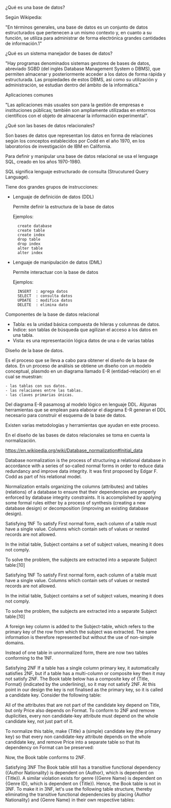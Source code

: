 ¿Qué es una base de datos? 

Según Wikipedia: 

"En términos generales, una base de datos es un conjunto de datos estructurados que pertenecen a un mismo contexto y, en cuanto a su función, se utiliza para administrar de forma electrónica grandes cantidades de información.1"

¿Qué es un sistema manejador de bases de datos?

"Hay programas denominados sistemas gestores de bases de datos, abreviado SGBD (del inglés Database Management System o DBMS), que permiten almacenar y posteriormente acceder a los datos de forma rápida y estructurada. Las propiedades de estos DBMS, así como su utilización y administración, se estudian dentro del ámbito de la informática."

Aplicaciones comunes

"Las aplicaciones más usuales son para la gestión de empresas e instituciones públicas; también son ampliamente utilizadas en entornos científicos con el objeto de almacenar la información experimental".

¿Qué son las bases de datos relacionales?

Son bases de datos que representan los datos en forma de relaciones según los conceptos establecidos por Codd en el año 1970, en los laboratorios de investigación de IBM en California.

Para definir y manipular una base de datos relacional se usa el lenguage SQL, creado en los años 1970-1980.

SQL significa lenguaje estructurado de consulta (Strucutured Query Language).

Tiene dos grandes grupos de instrucciones:

- Lenguaje de definición de datos (DDL)

    Permite definir la estructura de la base de datos

    Ejemplos:

        create database
        create table
        create index
        drop table
        drop index
        alter table
        alter index

- Lenguaje de manipulación de datos (DML)

    Permite interactuar con la base de datos

    Ejemplos:

        INSERT  : agrega datos 
        SELECT  : consulta datos
        UPDATE  : modifica datos
        DELETE  : elimina dato   

Componentes de la base de datos relacional

- Tabla:  es la unidad básica compuesta de hileras y columnas de datos.
- Índice: son tablas de búsqueda que agilizan el acceso a los datos en una tabla.
- Vista:  es una representación lógica datos de una o de varias tablas 
 
Diseño de la base  de datos.

Es el proceso que se lleva a cabo para obtener el diseño de la base de datos.
En un proceso de análisis se obtiene un diseño con un  modelo conceptual, plasmdo en un diagrama llamado E-R (entidad-relación) en el cual se muestran:

    - las tablas con sus datos.
    - las relaciones entre las tablas.
    - las claves primarias únicas.     
    
Del diagrama E-R pasamosg al modelo lógico en lenguaje DDL. Algunas herramientas que se emplean para elaborar el diagrama E-R generan el DDL necesario para construír el esquema de la base de datos.

Existen varias metodologías y herramientas que ayudan en este proceso.

En el diseño de las bases de datos relacionales se toma en cuenta la normalización.

https://en.wikipedia.org/wiki/Database_normalization#Initial_data

Database normalization is the process of structuring a relational database in accordance with a series of so-called normal forms in order to reduce data redundancy and improve data integrity. It was first proposed by Edgar F. Codd as part of his relational model.

Normalization entails organizing the columns (attributes) and tables (relations) of a database to ensure that their dependencies are properly enforced by database integrity constraints. It is accomplished by applying some formal rules either by a process of synthesis (creating a new database design) or decomposition (improving an existing database design).

Satisfying 1NF
To satisfy First normal form, each column of a table must have a single value. Columns which contain sets of values or nested records are not allowed.

In the initial table, Subject contains a set of subject values, meaning it does not comply.

To solve the problem, the subjects are extracted into a separate Subject table:[10]

Satisfying 1NF
To satisfy First normal form, each column of a table must have a single value. Columns which contain sets of values or nested records are not allowed.

In the initial table, Subject contains a set of subject values, meaning it does not comply.

To solve the problem, the subjects are extracted into a separate Subject table:[10]

A foreign key column is added to the Subject-table, which refers to the primary key of the row from which the subject was extracted. The same information is therefore represented but without the use of non-simple domains.

Instead of one table in unnormalized form, there are now two tables conforming to the 1NF.


Satisfying 2NF
If a table has a single column primary key, it automatically satisfies 2NF, but if a table has a multi-column or composite key then it may not satisfy 2NF.
The Book table below has a composite key of {Title, Format} (indicated by the underlining), so it may not satisfy 2NF. At this point in our design the key is not finalised as the primary key, so it is called a candidate key. Consider the following table:

All of the attributes that are not part of the candidate key depend on Title, but only Price also depends on Format. To conform to 2NF and remove duplicities, every non candidate-key attribute must depend on the whole candidate key, not just part of it.

To normalize this table, make {Title} a (simple) candidate key (the primary key) so that every non candidate-key attribute depends on the whole candidate key, and remove Price into a separate table so that its dependency on Format can be preserved:

Now, the Book table conforms to 2NF.

Satisfying 3NF
The Book table still has a transitive functional dependency ({Author Nationality} is dependent on {Author}, which is dependent on {Title}). A similar violation exists for genre ({Genre Name} is dependent on {Genre ID}, which is dependent on {Title}). Hence, the Book table is not in 3NF. To make it in 3NF, let's use the following table structure, thereby eliminating the transitive functional dependencies by placing {Author Nationality} and {Genre Name} in their own respective tables:

